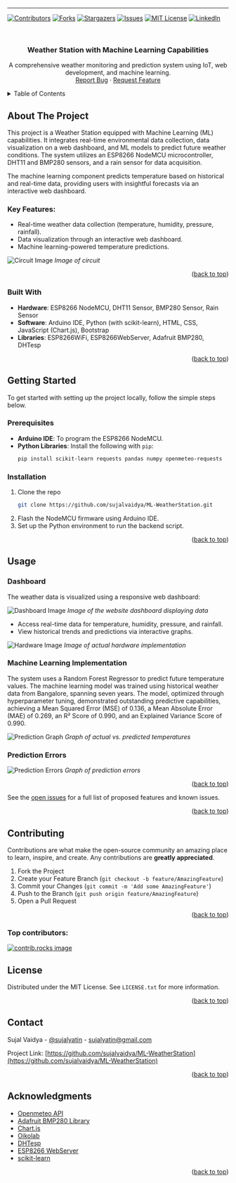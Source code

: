 ---

<!-- PROJECT SHIELDS -->
[![Contributors][contributors-shield]][contributors-url]
[![Forks][forks-shield]][forks-url]
[![Stargazers][stars-shield]][stars-url]
[![Issues][issues-shield]][issues-url]
[![MIT License][license-shield]][license-url]
[![LinkedIn][linkedin-shield]][linkedin-url]

<br />
<div align="center">

<h3 align="center">Weather Station with Machine Learning Capabilities</h3>

  <p align="center">
    A comprehensive weather monitoring and prediction system using IoT, web development, and machine learning.
    <br />
    <a href="https://github.com/sujalvaidya/ML-WeatherStation/issues/new?labels=bug&template=bug-report---.md">Report Bug</a>
    ·
    <a href="https://github.com/sujalvaidya/ML-WeatherStation/issues/new?labels=enhancement&template=feature-request---.md">Request Feature</a>
  </p>
</div>

<details>
  <summary>Table of Contents</summary>
  <ol>
    <li>
      <a href="#about-the-project">About The Project</a>
      <ul>
        <li><a href="#built-with">Built With</a></li>
      </ul>
    </li>
    <li>
      <a href="#getting-started">Getting Started</a>
      <ul>
        <li><a href="#prerequisites">Prerequisites</a></li>
        <li><a href="#installation">Installation</a></li>
      </ul>
    </li>
    <li><a href="#usage">Usage</a></li>
    <li><a href="#roadmap">Roadmap</a></li>
    <li><a href="#contributing">Contributing</a></li>
    <li><a href="#license">License</a></li>
    <li><a href="#contact">Contact</a></li>
    <li><a href="#acknowledgments">Acknowledgments</a></li>
  </ol>
</details>

## About The Project

This project is a Weather Station equipped with Machine Learning (ML) capabilities. It integrates real-time environmental data collection, data visualization on a web dashboard, and ML models to predict future weather conditions. The system utilizes an ESP8266 NodeMCU microcontroller, DHT11 and BMP280 sensors, and a rain sensor for data acquisition.

The machine learning component predicts temperature based on historical and real-time data, providing users with insightful forecasts via an interactive web dashboard.

### Key Features:

- Real-time weather data collection (temperature, humidity, pressure, rainfall).
- Data visualization through an interactive web dashboard.
- Machine learning-powered temperature predictions.

![Circuit Image](images/circuit_image.png)
*Image of circuit*

<p align="right">(<a href="#readme-top">back to top</a>)</p>

### Built With

* **Hardware**: ESP8266 NodeMCU, DHT11 Sensor, BMP280 Sensor, Rain Sensor
* **Software**: Arduino IDE, Python (with scikit-learn), HTML, CSS, JavaScript (Chart.js), Bootstrap
* **Libraries**: ESP8266WiFi, ESP8266WebServer, Adafruit BMP280, DHTesp

<p align="right">(<a href="#readme-top">back to top</a>)</p>

## Getting Started

To get started with setting up the project locally, follow the simple steps below.

### Prerequisites

- **Arduino IDE**: To program the ESP8266 NodeMCU.
- **Python Libraries**: Install the following with `pip`:
  ```sh
  pip install scikit-learn requests pandas numpy openmeteo-requests
  ```

### Installation

1. Clone the repo
   ```sh
   git clone https://github.com/sujalvaidya/ML-WeatherStation.git
   ```
2. Flash the NodeMCU firmware using Arduino IDE.
3. Set up the Python environment to run the backend script.

<p align="right">(<a href="#readme-top">back to top</a>)</p>

## Usage

### Dashboard

The weather data is visualized using a responsive web dashboard:

![Dashboard Image](images/dashboard.png)
*Image of the website dashboard displaying data*

- Access real-time data for temperature, humidity, pressure, and rainfall.
- View historical trends and predictions via interactive graphs.

![Hardware Image](images/hardware.jpeg)
*Image of actual hardware implementation*

### Machine Learning Implementation

The system uses a Random Forest Regressor to predict future temperature values. The machine learning model was trained using historical weather data from Bangalore, spanning seven years. The model, optimized through hyperparameter tuning, demonstrated outstanding predictive capabilities, achieving a Mean Squared Error (MSE) of 0.136, a Mean Absolute Error (MAE) of 0.269, an R² Score of 0.990, and an Explained Variance Score of 0.990. 

![Prediction Graph](images/actual_predicted_t.png)
*Graph of actual vs. predicted temperatures*

### Prediction Errors

![Prediction Errors](images/pred_error.png)
*Graph of prediction errors*

<p align="right">(<a href="#readme-top">back to top</a>)</p>

See the [open issues](https://github.com/sujalvaidya/ML-WeatherStation/issues) for a full list of proposed features and known issues.

<p align="right">(<a href="#readme-top">back to top</a>)</p>

## Contributing

Contributions are what make the open-source community an amazing place to learn, inspire, and create. Any contributions are **greatly appreciated**.

1. Fork the Project
2. Create your Feature Branch (`git checkout -b feature/AmazingFeature`)
3. Commit your Changes (`git commit -m 'Add some AmazingFeature'`)
4. Push to the Branch (`git push origin feature/AmazingFeature`)
5. Open a Pull Request

<p align="right">(<a href="#readme-top">back to top</a>)</p>

### Top contributors:

<a href="https://github.com/sujalvaidya/ML-WeatherStation/graphs/contributors">
  <img src="https://contrib.rocks/image?repo=sujalvaidya/ML-WeatherStation" alt="contrib.rocks image" />
</a>

## License

Distributed under the MIT License. See `LICENSE.txt` for more information.

<p align="right">(<a href="#readme-top">back to top</a>)</p>

## Contact

Sujal Vaidya - [@sujalyatin](https://twitter.com/sujalyatin) - sujalyatin@gmail.com

Project Link: [https://github.com/sujalvaidya/ML-WeatherStation](https://github.com/sujalvaidya/ML-WeatherStation)

<p align="right">(<a href="#readme-top">back to top</a>)</p>

## Acknowledgments

* [Openmeteo API](https://pypi.org/project/openmeteo-requests/)
* [Adafruit BMP280 Library](https://github.com/adafruit/Adafruit_BMP280_Library)
* [Chart.js](https://www.chartjs.org/docs/latest/)
* [Oikolab](https://docs.oikolab.com)
* [DHTesp](https://github.com/beegee-tokyo/DHTesp)
* [ESP8266 WebServer](https://github.com/esp8266/Arduino/tree/master/libraries/ESP8266WebServer)
* [scikit-learn](https://scikit-learn.org/stable/)

<p align="right">(<a href="#readme-top">back to top</a>)</p>

<!-- MARKDOWN LINKS & IMAGES -->
[contributors-shield]: https://img.shields.io/github/contributors/sujalvaidya/ML-WeatherStation.svg?style=for-the-badge
[contributors-url]: https://github.com/sujalvaidya/ML-WeatherStation/graphs/contributors
[forks-shield]: https://img.shields.io/github/forks/sujalvaidya/ML-WeatherStation.svg?style=for-the-badge
[forks-url]: https://github.com/sujalvaidya/ML-WeatherStation/network/members
[stars-shield]: https://img.shields.io/github/stars/sujalvaidya/ML-WeatherStation.svg?style=for-the-badge
[stars-url]: https://github.com/sujalvaidya/ML-WeatherStation/stargazers
[issues-shield]: https://img.shields.io/github/issues/sujalvaidya/ML-WeatherStation.svg?style=for-the-badge
[issues-url]: https://github.com/sujalvaidya/ML-WeatherStation/issues
[license-shield]: https://img.shields.io/github/license/sujalvaidya/ML-WeatherStation.svg?style=for-the-badge
[license-url]: https://github.com/sujalvaidya/ML-WeatherStation/blob/master/LICENSE.txt
[linkedin-shield]: https://img.shields.io/badge/-LinkedIn-black.svg?style=for-the-badge&logo=linkedin&colorB=555
[linkedin-url]: https://linkedin.com/in/sujalvaidya
